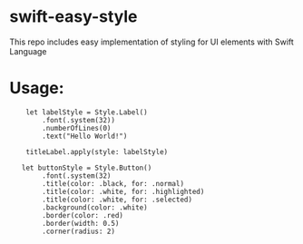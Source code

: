# swift-easy-style
This repo includes easy implementation of styling for UI elements with Swift Language

# Usage:


        let labelStyle = Style.Label()
            .font(.system(32))
            .numberOfLines(0)
            .text("Hello World!")
            
        titleLabel.apply(style: labelStyle)
        
       let buttonStyle = Style.Button()
            .font(.system(32)
            .title(color: .black, for: .normal)
            .title(color: .white, for: .highlighted)
            .title(color: .white, for: .selected)
            .background(color: .white)
            .border(color: .red)
            .border(width: 0.5)
            .corner(radius: 2)
